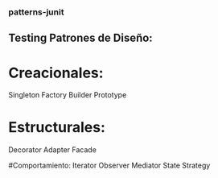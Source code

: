 ### patterns-junit

## Testing Patrones de Diseño:

# Creacionales:
Singleton
Factory
Builder
Prototype

# Estructurales:
Decorator
Adapter
Facade

#Comportamiento:
Iterator
Observer
Mediator
State
Strategy
